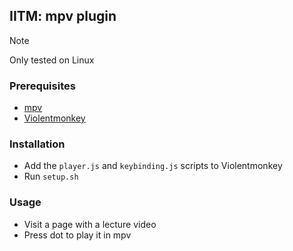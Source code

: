 ## IITM: mpv plugin

> [!NOTE]
> Only tested on Linux

### Prerequisites
- [mpv](https://mpv.io)
- [Violentmonkey](https://violentmonkey.github.io/)

### Installation
- Add the `player.js` and `keybinding.js` scripts to Violentmonkey
- Run `setup.sh`

### Usage

- Visit a page with a lecture video
- Press dot to play it in mpv
